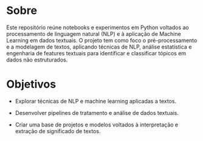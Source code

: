 # Sobre

Este repositório reúne notebooks e experimentos em Python voltados ao processamento de linguagem natural (NLP) e à aplicação de Machine Learning em dados textuais.
O projeto tem como foco o pré-processamento e a modelagem de textos, aplicando técnicas de NLP, análise estatística e engenharia de features textuais para identificar e classificar tópicos em dados não estruturados.

# Objetivos

  - Explorar técnicas de NLP e machine learning aplicadas a textos.

  - Desenvolver pipelines de tratamento e análise de dados textuais.

  - Criar uma base de projetos e modelos voltados à interpretação e extração de significado de textos.
